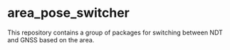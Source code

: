 # area_pose_switcher

This repository contains a group of packages for switching between NDT and GNSS based on the area.